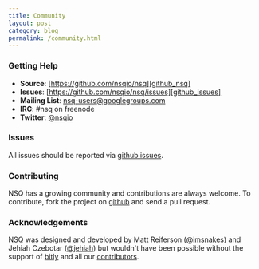 ```yaml
---
title: Community
layout: post
category: blog
permalink: /community.html
---
```


### Getting Help

* **Source**: [https://github.com/nsqio/nsq][github_nsq]
* **Issues**: [https://github.com/nsqio/nsq/issues][github_issues]
* **Mailing List**: [nsq-users@googlegroups.com][google_group]
* **IRC**: #nsq on freenode
* **Twitter**: [@nsqio][nsqio_twitter]

### Issues

All issues should be reported via [github issues][github_issues].

### Contributing

NSQ has a growing community and contributions are always welcome. To contribute, fork the project
on [github][github_nsq] and send a pull request.

### Acknowledgements

NSQ was designed and developed by Matt Reiferson ([@imsnakes][snakes_twitter]) and Jehiah Czebotar
([@jehiah][jehiah_twitter]) but wouldn't have been possible without the support of [bitly][bitly]
and all our [contributors][contributors].

[github_issues]: https://github.com/nsqio/nsq/issues
[github_nsq]: https://github.com/nsqio/nsq
[google_group]: http://groups.google.com/group/nsq-users
[snakes_twitter]: https://twitter.com/imsnakes
[jehiah_twitter]: https://twitter.com/jehiah
[bitly]: https://bitly.com
[contributors]: https://github.com/nsqio/nsq/graphs/contributors
[nsqio_twitter]: https://twitter.com/nsqio
